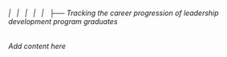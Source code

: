 ###### |   |   |   |   |   ├── Tracking the career progression of leadership development program graduates

*Add content here*
